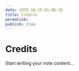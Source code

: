 ```yaml
---
date: 2025-10-15 01:06:32
title: Credits
permalink: 
publish: true
---
```


# Credits

Start writing your note content...